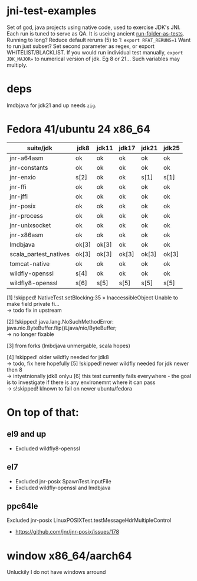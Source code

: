 # jni-test-examples
Set of god, java projects using native code, used to exercise JDK's JNI.
Each run is tuned to serve as QA.
It is useing ancient [run-folder-as-tests](https://github.com/rh-openjdk/run-folder-as-tests).
Running to long? Reduce default reruns (5) to 1: `export RFAT_RERUNS=1`
Want to run just subset? Set second parameter as regex, or export WHITELIST/BLACKLIST.
If you would run individual test manually, `export JDK_MAJOR=` to numerical version of jdk. Eg 8 or 21...
Such variables may multiply.

# deps
lmdbjava for jdk21 and up needs `zig`. 

# Fedora 41/ubuntu 24 x86_64
| suite/jdk              | jdk8       | jdk11      | jdk17      | jdk21      | jdk25      |
| -----------------------| ---------- |----------- | -----------| ---------- | ---------- |
|jnr-a64asm              | ok         | ok         | ok         | ok         | ok         |
|jnr-constants           | ok         | ok         | ok         | ok         | ok         |
|jnr-enxio               | s[2]       | ok         | ok         | s[1]       |  s[1]      |
|jnr-ffi                 | ok         | ok         | ok         | ok         | ok         |
|jnr-jffi                | ok         | ok         | ok         | ok         | ok         |
|jnr-posix               | ok         | ok         | ok         | ok         | ok         |
|jnr-process             | ok         | ok         | ok         | ok         | ok         |
|jnr-unixsocket          | ok         | ok         | ok         | ok         | ok         |
|jnr-x86asm              | ok         | ok         | ok         | ok         | ok         |
|lmdbjava                | ok[3]      | ok[3]      | ok         | ok         | ok         |
|scala_partest_natives   | ok[3]      | ok[3]      | ok[3]      | ok[3]      | ok[3]      |
|tomcat-native           | ok         | ok         | ok         | ok         | ok         |
|wildfly-openssl         | s[4]       | ok         | ok         | ok         | ok         |
|wildfly8-openssl        | s[6]       | s[5]       | s[5]       | s[5]       | s[5]       |

[1] !skipped!  NativeTest.setBlocking:35 » InaccessibleObject Unable to make field private fi...</br>
	   -> todo fix in upstream

[2] !skipped!  java.lang.NoSuchMethodError: java.nio.ByteBuffer.flip()Ljava/nio/ByteBuffer;</br>
   -> no longer fixable

[3] from forks (lmbdjava unmergable, scala hopes)

[4] !skipped!  older wildfly needed for jdk8</br>
   -> todo, fix here hopefully
[5] !skipped!  newer wildfly needed for jdk newer then 8</br>
   -> intyetnionally jdk8 onlyu
[6] this test currently fails everywhere - the goal is to investigate if there is any environemnt where it can pass</br>
   -> s!skipped! klnown to fail on newer ubuntu/fedora

# On top of that:
## el9 and up
 * Excluded wildfly8-openssl

## el7
 * Excluded jnr-posix SpawnTest.inputFile 
 * Excluded wildfly-openssl and lmdbjava

## ppc64le
Excluded jnr-posix LinuxPOSIXTest.testMessageHdrMultipleControl
 * https://github.com/jnr/jnr-posix/issues/178

# window x86_64/aarch64
Unluckily I do not have windows arround
